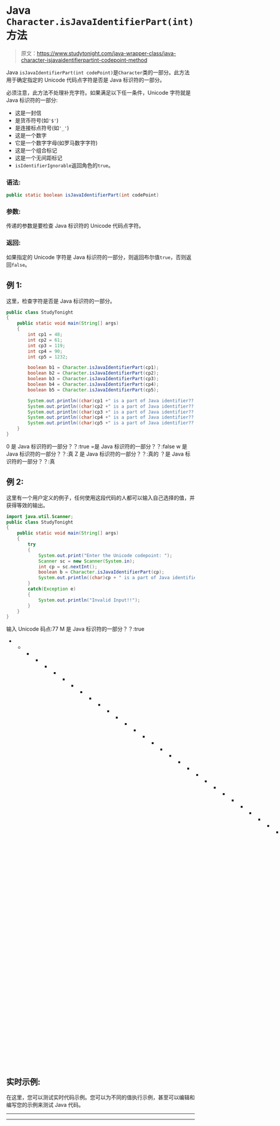 # Java `Character.isJavaIdentifierPart(int)`方法

> 原文：<https://www.studytonight.com/java-wrapper-class/java-character-isjavaidentifierpartint-codepoint-method>

Java `isJavaIdentifierPart(int codePoint)`是`Character`类的一部分。此方法用于确定指定的 Unicode 代码点字符是否是 Java 标识符的一部分。

必须注意，此方法不处理补充字符。如果满足以下任一条件，Unicode 字符就是 Java 标识符的一部分:

*   这是一封信
*   是货币符号(如`'$'`)
*   是连接标点符号(如`'_'`)
*   这是一个数字
*   它是一个数字字母(如罗马数字字符)
*   这是一个组合标记
*   这是一个无间距标记
*   `isIdentifierIgnorable`返回角色的`true`。

### 语法:

```java
public static boolean isJavaIdentifierPart(int codePoint)
```

### 参数:

传递的参数是要检查 Java 标识符的 Unicode 代码点字符。

### 返回:

如果指定的 Unicode 字符是 Java 标识符的一部分，则返回布尔值`true`，否则返回`false`。

## 例 1:

这里，检查字符是否是 Java 标识符的一部分。

```java
public class StudyTonight
{  
	public static void main(String[] args)
	{  
		int cp1 = 48;  
		int cp2 = 61;  
		int cp3 = 119;  
		int cp4 = 90;   
		int cp5 = 1232;  

		boolean b1 = Character.isJavaIdentifierPart(cp1);  
		boolean b2 = Character.isJavaIdentifierPart(cp2);  
		boolean b3 = Character.isJavaIdentifierPart(cp3);  
		boolean b4 = Character.isJavaIdentifierPart(cp4);  
		boolean b5 = Character.isJavaIdentifierPart(cp5);  

		System.out.println((char)cp1 +" is a part of Java identifier??:  "+b1);  
		System.out.println((char)cp2 +" is a part of Java identifier??:  "+b2);  
		System.out.println((char)cp3 +" is a part of Java identifier??:  "+b3);  
		System.out.println((char)cp4 +" is a part of Java identifier??:  "+b4);  
		System.out.println((char)cp5 +" is a part of Java identifier??:  "+b5);  
	}  
} 
```

0 是 Java 标识符的一部分？？:true
=是 Java 标识符的一部分？？:false
w 是 Java 标识符的一部分？？:真
Z 是 Java 标识符的一部分？？:真的
？是 Java 标识符的一部分？？:真

## 例 2:

这里有一个用户定义的例子，任何使用这段代码的人都可以输入自己选择的值，并获得等效的输出。

```java
import java.util.Scanner; 
public class StudyTonight
{  
	public static void main(String[] args)
	{  
		try
		{
			System.out.print("Enter the Unicode codepoint: ");  
			Scanner sc = new Scanner(System.in);         
			int cp = sc.nextInt();  
			boolean b = Character.isJavaIdentifierPart(cp);
			System.out.println((char)cp + " is a part of Java identifier??: "+b);
		}
		catch(Exception e)
		{
			System.out.println("Invalid Input!!");
		}
	}  
}
```

输入 Unicode 码点:77
M 是 Java 标识符的一部分？？:true
* * * * * * * * * * * * * * * * * * * * * * * * * * * * * * * * *进入 Unicode 码点:44
，是 Java 标识符的一部分吗？？:假

## 实时示例:

在这里，您可以测试实时代码示例。您可以为不同的值执行示例，甚至可以编辑和编写您的示例来测试 Java 代码。

* * *

* * *